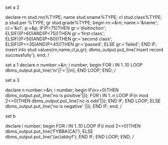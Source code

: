 set a 2

declare 
rn stud.rno%TYPE;
name stud.sname%TYPE;
cl stud.class%TYPE;
p stud.per %TYPE;
gr stud.grade%TYPE;
begin
rn:=&rn;
name:='&name';
cl:='&cl';
p:=&p;
IF(P>75)THEN
gr:='disitinction';
ELSIF((P>60)AND(P<75))THEN
gr:='first class';
ELSIF((P>50)AND(P<60))THEN
gr:='second class';
ELSIF((P>=35)AND(P<45))THEN
gr:='passed';
ELSE
gr:='failed';
END IF;
insert into stud values(rn,name,cl,p,gr);
dbms_output.put_line('insert record successfully');
end;
/

set a 1
declare
n number:=&n;
i number;
begin
FOR i IN 1..10 LOOP
dbms_output.put_line('n*i'||'='||n*i);
END LOOP;
END;
/

set a 3

declare
n number:=&n;
i number;
begin
IF(n>=0)THEN
dbms_output.put_line('no is positive'||i);
FOR i IN 1..n LOOP
IF(n mod 2<>0)THEN
dbms_output.put_line('no is odd'||i);
END IF;
END LOOP;
ELSE
dbms_output.put_line('no is negative' ||i);
END IF;
end;
/

set b

declare
i number;
begin
FOR i IN 1..10 LOOP
IF(i mod 2<>0)THEN
dbms_output.put_line('FYBBA(CA)');
ELSE
dbms_output.put_line('(ac)abbyf');
END IF;
END LOOP;
END;
/
